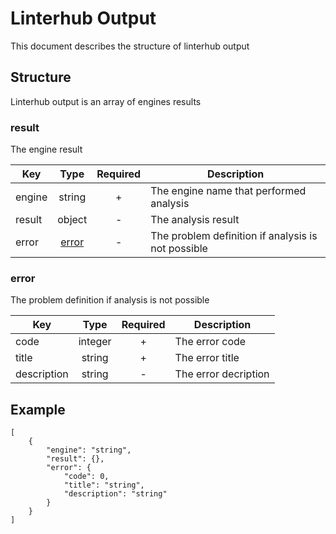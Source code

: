 # Linterhub Output
This document describes the structure of linterhub output
## Structure
Linterhub output is an array of engines results
### result
The engine result

|Key|Type|Required|Description|
|-|:-:|:-:|-|
|engine|string|+|The engine name that performed analysis|
|result|object|-|The analysis result|
|error|[error](#error)|-|The problem definition if analysis is not possible|
### error
The problem definition if analysis is not possible

|Key|Type|Required|Description|
|-|:-:|:-:|-|
|code|integer|+|The error code|
|title|string|+|The error title|
|description|string|-|The error decription|
## Example
```
[
    {
        "engine": "string",
        "result": {},
        "error": {
            "code": 0,
            "title": "string",
            "description": "string"
        }
    }
]
```